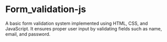 # Form_validation-js
A basic form validation system implemented using HTML, CSS, and JavaScript. It ensures proper user input by validating fields such as name, email, and password.
